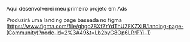 Aqui desenvolverei meu primeiro projeto em Ads

Produzirá uma landing page baseada no figma (https://www.figma.com/file/ghgo7BXfZrYdThUZFKZXiB/landing-page-(Community)?node-id=2%3A49&t=Lb2byG8Op6LRrPYi-1)